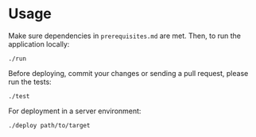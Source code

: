 
# Usage
Make sure dependencies in `prerequisites.md` are met. Then, to run the
application locally:

`./run`

Before deploying, commit your changes or sending a pull request, please run the tests:

`./test`

For deployment in a server environment:

`./deploy path/to/target`
